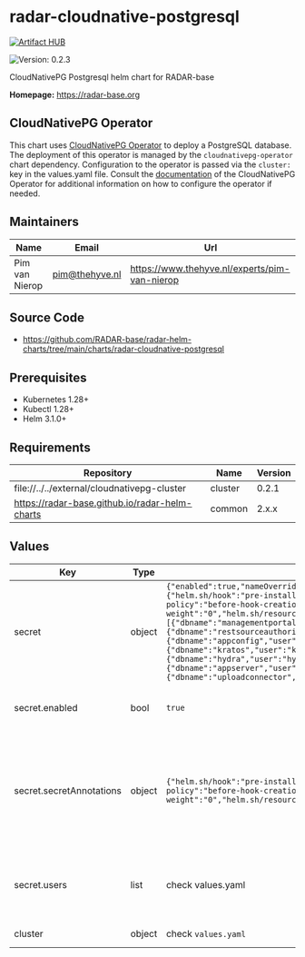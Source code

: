 

# radar-cloudnative-postgresql
[![Artifact HUB](https://img.shields.io/endpoint?url=https://artifacthub.io/badge/repository/radar-cloudnative-postgresql)](https://artifacthub.io/packages/helm/radar-base/radar-cloudnative-postgresql)

![Version: 0.2.3](https://img.shields.io/badge/Version-0.2.3-informational?style=flat-square)

CloudNativePG Postgresql helm chart for RADAR-base

**Homepage:** <https://radar-base.org>

## CloudNativePG Operator

This chart uses [CloudNativePG Operator](https://cloudnative-pg.io/) to deploy a PostgreSQL database. The deployment of this operator is managed by the
`cloudnativepg-operator` chart dependency. Configuration to the operator is passed via the `cluster:` key in the values.yaml file.
Consult the [documentation](https://artifacthub.io/packages/helm/cloudnative-pg/cloudnative-pg) of the CloudNativePG Operator
for additional information on how to configure the operator if needed.

## Maintainers

| Name | Email | Url |
| ---- | ------ | --- |
| Pim van Nierop | <pim@thehyve.nl> | <https://www.thehyve.nl/experts/pim-van-nierop> |

## Source Code

* <https://github.com/RADAR-base/radar-helm-charts/tree/main/charts/radar-cloudnative-postgresql>

## Prerequisites
* Kubernetes 1.28+
* Kubectl 1.28+
* Helm 3.1.0+

## Requirements

| Repository | Name | Version |
|------------|------|---------|
| file://../../external/cloudnativepg-cluster | cluster | 0.2.1 |
| https://radar-base.github.io/radar-helm-charts | common | 2.x.x |

## Values

| Key | Type | Default | Description |
|-----|------|---------|-------------|
| secret | object | `{"enabled":true,"nameOverride":"","secretAnnotations":{"helm.sh/hook":"pre-install, pre-upgrade","helm.sh/hook-delete-policy":"before-hook-creation","helm.sh/hook-weight":"0","helm.sh/resource-policy":"keep"},"users":[{"dbname":"managementportal","user":"managementportal"},{"dbname":"restsourceauthorizer","user":"restsourceauthorizer"},{"dbname":"appconfig","user":"appconfig"},{"dbname":"kratos","user":"kratos"},{"dbname":"hydra","user":"hydra"},{"dbname":"appserver","user":"appserver"},{"dbname":"uploadconnector","user":"uploadconnector"}]}` | Values for creating the database user secretsl |
| secret.enabled | bool | `true` | Switch to false to prevent creating user secrets. |
| secret.secretAnnotations | object | `{"helm.sh/hook":"pre-install, pre-upgrade","helm.sh/hook-delete-policy":"before-hook-creation","helm.sh/hook-weight":"0","helm.sh/resource-policy":"keep"}` | Annotations to be added to secret. Annotations are added only when secret is being created. Existing secret will not be modified. |
| secret.users | list | check values.yaml | Random database password secrets will be created for these users. |
| cluster | object | check `values.yaml` | CloudNativePG configuration |
